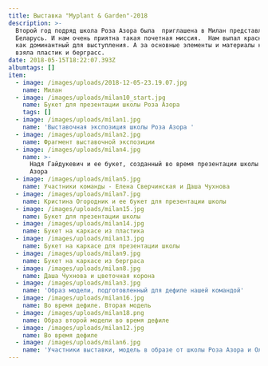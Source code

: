 ```yaml
---
title: Выставка "Myplant & Garden"-2018
description: >-
  Второй год подряд школа Роза Азора была  приглашена в Милан представлять
  Беларусь. И нам очень приятна такая почетная миссия.  Нам выпал красный цвет,
  как доминантный для выступления. А за основные элементы и материалы команда
  взяла пластик и берграсс. 
date: 2018-05-15T18:22:07.393Z
albumtags: []
item:
  - image: /images/uploads/2018-12-05-23.19.07.jpg
    name: Милан
  - image: /images/uploads/milan10_start.jpg
    name: Букет для презентации школы Роза Азора
    tags: []
  - image: /images/uploads/milan1.jpg
    name: 'Выставочная экспозиция школы Роза Азора '
  - image: /images/uploads/milan2.jpg
    name: Фрагмент выставочной экспозиции
  - image: /images/uploads/milan4.jpg
    name: >-
      Надя Гайдукевич и ее букет, созданный во время презентации школы Роза
      Азора
  - image: /images/uploads/milan5.jpg
    name: Участники команды - Елена Сверчинская и Даша Чухнова
  - image: /images/uploads/milan7.jpg
    name: Кристина Огородник и ее букет для презентации школы
  - image: /images/uploads/milan15.jpg
    name: Букет для презентации школы
  - image: /images/uploads/milan14.jpg
    name: Букет на каркасе из пластика
  - image: /images/uploads/milan13.jpg
    name: Букет на каркасе для презентации школы
  - image: /images/uploads/milan9.jpg
    name: Букет на каркасе из берграса
  - image: /images/uploads/milan8.jpg
    name: Даша Чухнова и цветочная корона
  - image: /images/uploads/milan3.jpg
    name: 'Образ модели, подготовленный для дефиле нашей командой'
  - image: /images/uploads/milan16.jpg
    name: Во время дефиле. Вторая модель
  - image: /images/uploads/milan18.png
    name: Образ второй модели во время дефиле
  - image: /images/uploads/milan12.jpg
    name: Во время дефиле
  - image: /images/uploads/milan6.jpg
    name: 'Участники выставки, модель в образе от школы Роза Азора и Ольга Гайдукевич'
---
```


